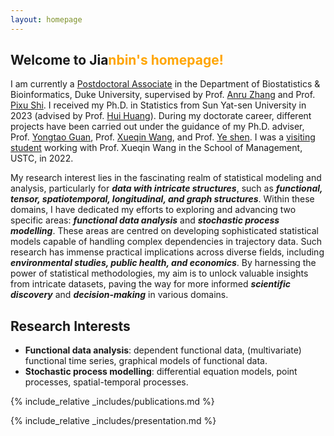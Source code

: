 ```yaml
---
layout: homepage
---
```


## Welcome to Jia<n style="color: orange;">nbin's homepage!

I am currently a [Postdoctoral Associate](https://biostat.duke.edu/profile/jianbin-tan) in the Department of Biostatistics & Bioinformatics, Duke University, supervised by Prof. [Anru Zhang](https://anruzhang.github.io) and Prof. [Pixu Shi](https://pixushi.github.io). I received my Ph.D. in Statistics from Sun Yat-sen University in 2023 (advised by Prof. [Hui Huang](https://math.sysu.edu.cn/teacher/485)). During my doctorate career, different projects have been carried out under the guidance of my Ph.D. adviser, Prof. [Yongtao Guan](https://people.miami.edu/profile/yguan@miami.edu),  Prof. [Xueqin Wang](https://bs.ustc.edu.cn/english/profile.php?id=650), and Prof. [Ye shen](https://publichealth.uga.edu/faculty-member/ye-shen/). I was a [visiting student](https://statlab905.github.io/author/jianbin-tan/) working with Prof. Xueqin Wang in the School of Management, USTC, in 2022.

My research interest lies in the fascinating realm of statistical modeling and analysis, particularly for ***data with intricate structures***, such as ***functional, tensor, spatiotemporal, longitudinal, and graph structures***. Within these domains, I have dedicated my efforts to exploring and advancing two specific areas: ***functional data analysis*** and ***stochastic process modelling***. These areas are centred on developing sophisticated statistical models capable of handling complex dependencies in trajectory data. Such research has immense practical implications across diverse fields, including ***environmental studies, public health, and economics***. By harnessing the power of statistical methodologies, my aim is to unlock valuable insights from intricate datasets, paving the way for more informed ***scientific discovery*** and ***decision-making*** in various domains.


## Research Interests

- **Functional data analysis**: dependent functional data, (multivariate) functional time series, graphical models of functional data.
- **Stochastic process modelling**: differential equation models, point processes, spatial-temporal processes.


{% include_relative _includes/publications.md %}

{% include_relative _includes/presentation.md %}  
